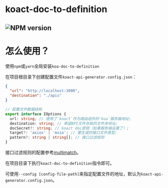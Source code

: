# koact-doc-to-definition

##  ![NPM version](https://img.shields.io/npm/v/koact-doc-to-definition.svg?style=flat)

# 怎么使用？

使用`npm`或`yarn`全局安装`koa-doc-to-definition`

在项目根目录下创建配置文件`koact-api-generator.config.json`：

```json
{
  "url": "http://localhost:3000",
  "destination": "./apis"
}
```

```typescript
// 配置文件数据结构
export interface IOptions {
  url: string; // 使用了`koact`作为路由组件的`koa`服务器地址;
  destination: string; // 希望API文件存放的文件夹地址;
  docSecret?: string; // koact doc密钥（如果服务端设置了）;
  target?: 'axios' | 'msio'; // 要生成的接口文件类型;
  pattern?: string | string[]; // 接口过滤规则
}
```

接口过滤规则的配置参考[multimatch](https://github.com/sindresorhus/multimatch)。

在项目目录下执行`koact-doc-to-definition`指令即可。

可使用`--config [config-file-path]`来指定配置文件的地址，默认为`koact-api-generator.config.json`。
